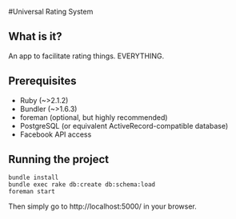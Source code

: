 #Universal Rating System

## What is it?

An app to facilitate rating things. EVERYTHING.

## Prerequisites

* Ruby (~>2.1.2)
* Bundler (~>1.6.3)
* foreman (optional, but highly recommended)
* PostgreSQL (or equivalent ActiveRecord-compatible database)
* Facebook API access
    
## Running the project
    bundle install
    bundle exec rake db:create db:schema:load
    foreman start

Then simply go to http://localhost:5000/ in your browser.
